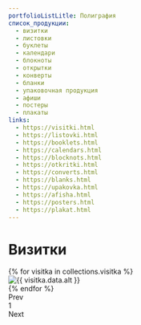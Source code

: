 ```yaml
---
portfolioListLitle: Полиграфия
список_продукции:
  - визитки
  - листовки
  - буклеты
  - календари
  - блокноты
  - открытки
  - конверты
  - бланки
  - упаковочная продукция
  - афиши
  - постеры
  - плакаты
links:
  - https://visitki.html
  - https://listovki.html
  - https://booklets.html
  - https://calendars.html
  - https://blocknots.html
  - https://otkritki.html
  - https://converts.html
  - https://blanks.html
  - https://upakovka.html
  - https://afisha.html
  - https://posters.html
  - https://plakat.html
---
```


<h1>Визитки</h1>

<div class="portfolio_works_container">
<div class="portfolio_works__grid8">
{% for visitka in collections.visitka %}
<div
class="portfolio_works_wrapper"
data-name="{{ visitka.data.name }}"
data-description="{{ visitka.data.description }}"
>
<div class="portfolio_works_imgcontainer">
<img src="{{ visitka.data.img }}" alt="{{ visitka.data.alt }}" />
</div>
</div>
{% endfor %}
</div>
</div>
<div class="pagination">
<div class="pagination-prev8">Prev</div>
<div class="pagination-page">
<span class="pagination-page-num8">1</span>
</div>
<div class="pagination-next8">Next</div>
</div>
